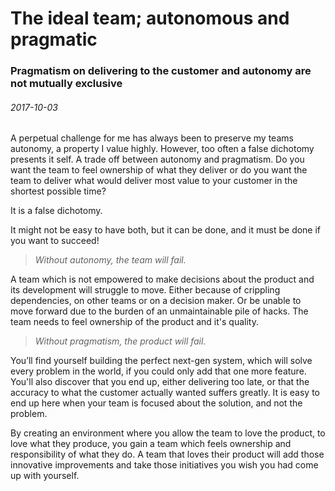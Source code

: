 # [](#header-1) The ideal team; autonomous and pragmatic
### Pragmatism on delivering to the customer and autonomy are not mutually exclusive
###### 2017-10-03

A perpetual challenge for me has always been to preserve my teams
autonomy, a property I value highly. However, too often a false
dichotomy presents it self.  A trade off between autonomy and
pragmatism. Do you want the team to feel ownership of what they
deliver or do you want the team to deliver what would deliver most
value to your customer in the shortest possible time?

It is a false dichotomy.

It might not be easy to have both, but it can be done, and it must be
done if you want to succeed!

> *Without autonomy, the team will fail.*

A team which is not empowered to make decisions about the product and
its development will struggle to move. Either because of crippling
dependencies, on other teams or on a decision maker. Or be unable to
move forward due to the burden of an unmaintainable pile of hacks.
The team needs to feel ownership of the product and it's quality.

> *Without pragmatism, the product will fail.*

You’ll find yourself building the perfect next-gen system, which will
solve every problem in the world, if you could only add that one more
feature. You'll also discover that you end up, either delivering too
late, or that the accuracy to what the customer actually wanted
suffers greatly. It is easy to end up here when your team is focused
about the solution, and not the problem.

By creating an environment where you allow the team to love the
product, to love what they produce, you gain a team which feels
ownership and responsibility of what they do. A team that loves their
product will add those innovative improvements and take those
initiatives you wish you had come up with yourself.
